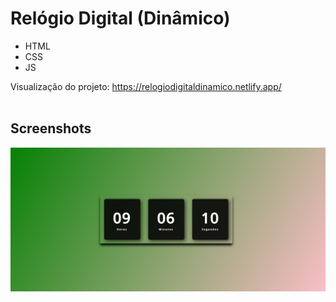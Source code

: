 # Relógio Digital (Dinâmico) 
- HTML
- CSS
- JS

Visualização do projeto: https://relogiodigitaldinamico.netlify.app/
<br><br>

## Screenshots

<p align="center">
  <img src="screenshot.do.projeto.png" align="center"></img>
</p>
